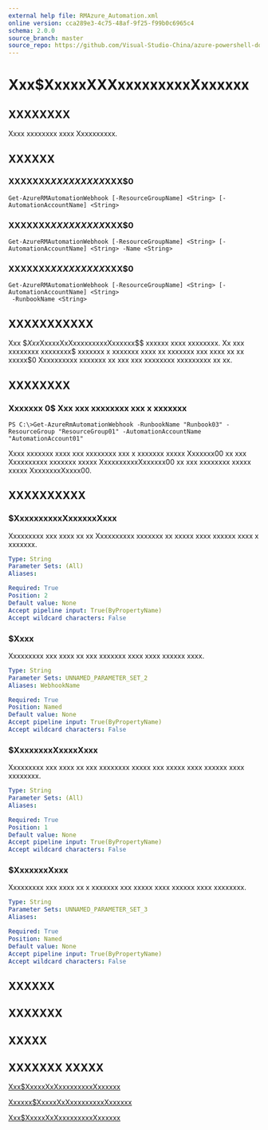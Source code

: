 ```yaml
---
external help file: RMAzure_Automation.xml
online version: cca289e3-4c75-48af-9f25-f99b0c6965c4
schema: 2.0.0
source_branch: master
source_repo: https://github.com/Visual-Studio-China/azure-powershell-docs-int
---
```


# Xxx$XxxxxXXXxxxxxxxxxXxxxxxx
## XXXXXXXX
Xxxx xxxxxxxx xxxx Xxxxxxxxxx.

## XXXXXX

### XXXXXXX$XXXXXXXXX$XXX$0
```
Get-AzureRMAutomationWebhook [-ResourceGroupName] <String> [-AutomationAccountName] <String>
```

### XXXXXXX$XXXXXXXXX$XXX$0
```
Get-AzureRMAutomationWebhook [-ResourceGroupName] <String> [-AutomationAccountName] <String> -Name <String>
```

### XXXXXXX$XXXXXXXXX$XXX$0
```
Get-AzureRMAutomationWebhook [-ResourceGroupName] <String> [-AutomationAccountName] <String>
 -RunbookName <String>
```

## XXXXXXXXXXX
Xxx $$Xxx$XxxxxXxXxxxxxxxxxXxxxxxx$$ xxxxxx xxxx xxxxxxxx.
Xx xxx xxxxxxxx xxxxxxxx$ xxxxxxx x xxxxxxx xxxx xx xxxxxxx xxx xxxx xx xx xxxxx$0 Xxxxxxxxxx xxxxxxx xx xxx xxx xxxxxxxx xxxxxxxxx xx xx.

## XXXXXXXX

### Xxxxxxx 0$ Xxx xxx xxxxxxxx xxx x xxxxxxx
```
PS C:\>Get-AzureRmAutomationWebhook -RunbookName "Runbook03" -ResourceGroup "ResourceGroup01" -AutomationAccountName "AutomationAccount01"
```

Xxxx xxxxxxx xxxx xxx xxxxxxxx xxx x xxxxxxx xxxxx Xxxxxxx00 xx xxx Xxxxxxxxxx xxxxxxx xxxxx XxxxxxxxxxXxxxxxx00 xx xxx xxxxxxxx xxxxx xxxxx XxxxxxxxXxxxx00.

## XXXXXXXXXX

### $XxxxxxxxxxXxxxxxxXxxx
Xxxxxxxxx xxx xxxx xx xx Xxxxxxxxxx xxxxxxx xx xxxxx xxxx xxxxxx xxxx x xxxxxxx.

```yaml
Type: String
Parameter Sets: (All)
Aliases: 

Required: True
Position: 2
Default value: None
Accept pipeline input: True(ByPropertyName)
Accept wildcard characters: False
```

### $Xxxx
Xxxxxxxxx xxx xxxx xx xxx xxxxxxx xxxx xxxx xxxxxx xxxx.

```yaml
Type: String
Parameter Sets: UNNAMED_PARAMETER_SET_2
Aliases: WebhookName

Required: True
Position: Named
Default value: None
Accept pipeline input: True(ByPropertyName)
Accept wildcard characters: False
```

### $XxxxxxxxXxxxxXxxx
Xxxxxxxxx xxx xxxx xx xxx xxxxxxxx xxxxx xxx xxxxx xxxx xxxxxx xxxx xxxxxxxx.

```yaml
Type: String
Parameter Sets: (All)
Aliases: 

Required: True
Position: 1
Default value: None
Accept pipeline input: True(ByPropertyName)
Accept wildcard characters: False
```

### $XxxxxxxXxxx
Xxxxxxxxx xxx xxxx xx x xxxxxxx xxx xxxxx xxxx xxxxxx xxxx xxxxxxxx.

```yaml
Type: String
Parameter Sets: UNNAMED_PARAMETER_SET_3
Aliases: 

Required: True
Position: Named
Default value: None
Accept pipeline input: True(ByPropertyName)
Accept wildcard characters: False
```

## XXXXXX

## XXXXXXX

## XXXXX

## XXXXXXX XXXXX

[Xxx$XxxxxXxXxxxxxxxxxXxxxxxx](cca289e3-4c75-48af-9f25-f99b0c6965c4)

[Xxxxxx$XxxxxXxXxxxxxxxxxXxxxxxx](8dadbd54-8df1-4b9e-b853-97893e3ad73a)

[Xxx$XxxxxXxXxxxxxxxxxXxxxxxx](b2f5cd9e-5886-4ccc-89ea-9e66e5c67818)


